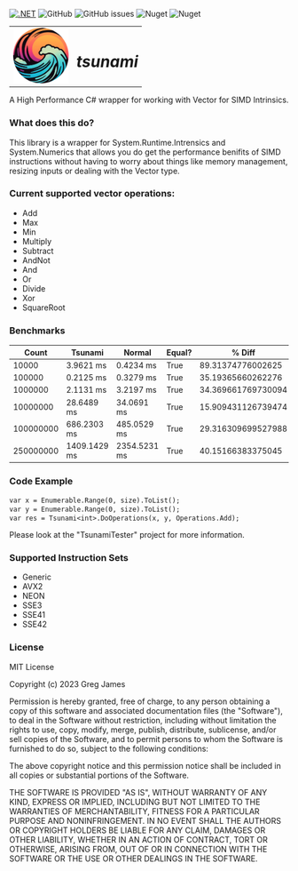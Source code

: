 [![.NET](https://github.com/gregyjames/tsunami/actions/workflows/dotnet.yml/badge.svg)](https://github.com/gregyjames/tsunami/actions/workflows/dotnet.yml)
![GitHub](https://img.shields.io/github/license/gregyjames/tsunami)
![GitHub issues](https://img.shields.io/github/issues/gregyjames/tsunami)
![Nuget](https://img.shields.io/nuget/v/Tsunami)
![Nuget](https://img.shields.io/nuget/dt/Tsunami)

<table style="border-collapse: collapse; border: none;">
  <tr style="border: none;">
    <td style="border: none;">
      <img src="https://github.com/gregyjames/tsunami/blob/02014eaf0661afb99797a14633429f02f1a51647/img/logo-modified.png" width="100"/>
    </td>
    <td style="border: none;">
      <h1><em>tsunami</em></h1>
    </td>
  </tr>
</table>

A High Performance C# wrapper for working with Vector<T> for SIMD Intrinsics. 

### What does this do?
This library is a wrapper for System.Runtime.Intrensics and System.Numerics that allows you do get the performance benifits of SIMD instructions without having to worry about things like memory management, resizing inputs or dealing with the Vector<T> type. 

### Current supported vector operations:
- Add
- Max
- Min
- Multiply
- Subtract
- AndNot
- And
- Or
- Divide
- Xor
- SquareRoot

### Benchmarks
| Count     | Tsunami      | Normal       | Equal? | % Diff             |
|-----------|--------------|--------------|--------|--------------------|
| 10000     | 3.9621 ms    | 0.4234 ms    | True   | 89.31374776002625  |
| 100000    | 0.2125 ms    | 0.3279 ms    | True   | 35.19365660262276  |
| 1000000   | 2.1131 ms    | 3.2197 ms    | True   | 34.369661769730094 |
| 10000000  | 28.6489 ms   | 34.0691 ms   | True   | 15.909431126739474 |
| 100000000 | 686.2303 ms  | 485.0529 ms  | True   | 29.316309699527988 |
| 250000000 | 1409.1429 ms | 2354.5231 ms | True   | 40.15166383375045  |

### Code Example

    var x = Enumerable.Range(0, size).ToList();  
	var y = Enumerable.Range(0, size).ToList();  
	var res = Tsunami<int>.DoOperations(x, y, Operations.Add);  
Please look at the "TsunamiTester" project for more information.

### Supported Instruction Sets
- Generic
- AVX2
- NEON
- SSE3
- SSE41
- SSE42

### License
MIT License

Copyright (c) 2023 Greg James

Permission is hereby granted, free of charge, to any person obtaining a copy
of this software and associated documentation files (the "Software"), to deal
in the Software without restriction, including without limitation the rights
to use, copy, modify, merge, publish, distribute, sublicense, and/or sell
copies of the Software, and to permit persons to whom the Software is
furnished to do so, subject to the following conditions:

The above copyright notice and this permission notice shall be included in all
copies or substantial portions of the Software.

THE SOFTWARE IS PROVIDED "AS IS", WITHOUT WARRANTY OF ANY KIND, EXPRESS OR
IMPLIED, INCLUDING BUT NOT LIMITED TO THE WARRANTIES OF MERCHANTABILITY,
FITNESS FOR A PARTICULAR PURPOSE AND NONINFRINGEMENT. IN NO EVENT SHALL THE
AUTHORS OR COPYRIGHT HOLDERS BE LIABLE FOR ANY CLAIM, DAMAGES OR OTHER
LIABILITY, WHETHER IN AN ACTION OF CONTRACT, TORT OR OTHERWISE, ARISING FROM,
OUT OF OR IN CONNECTION WITH THE SOFTWARE OR THE USE OR OTHER DEALINGS IN THE
SOFTWARE.

